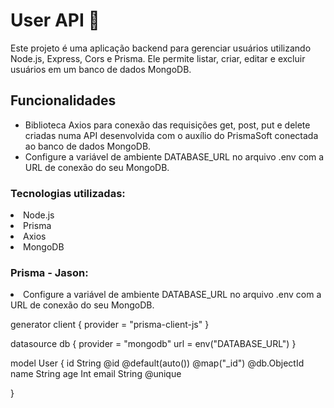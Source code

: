 <h1> User API 📡</h1>

Este projeto é uma aplicação backend para gerenciar usuários utilizando Node.js, Express, Cors e Prisma. Ele permite listar, criar, editar e excluir usuários em um banco de dados MongoDB.

<h2>Funcionalidades</h2>

<ul>

<li>Biblioteca Axios para conexão das requisições get, post, put e delete criadas numa API desenvolvida com o auxílio do PrismaSoft conectada ao banco de dados MongoDB.</li>
<li>Configure a variável de ambiente DATABASE_URL no arquivo .env com a URL de conexão do seu MongoDB.</li>

</ul>

<h3><b>Tecnologias utilizadas:</b></h3>

<li>Node.js</li>
<li>Prisma</li>
<li>Axios</li>
<li>MongoDB</li>

<h3><b>Prisma - Jason:</b></h3>

<li>Configure a variável de ambiente DATABASE_URL no arquivo .env com a URL de conexão do seu MongoDB.</li>

generator client {
provider = "prisma-client-js"
}

datasource db {
provider = "mongodb"
url      = env("DATABASE_URL")
}

model User {
id    String @id @default(auto()) @map("_id") @db.ObjectId
name  String
age   Int
email String @unique

}







